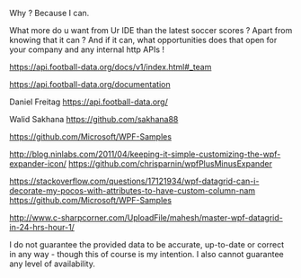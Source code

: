 

Why ? Because I can.

What more do u want from Ur IDE than the latest soccer scores ? Apart from knowing that it can ? And if it can, what opportunities does that open for your company and any internal http APIs  ! 


https://api.football-data.org/docs/v1/index.html#_team

https://api.football-data.org/documentation

Daniel Freitag https://api.football-data.org/

Walid Sakhana https://github.com/sakhana88

https://github.com/Microsoft/WPF-Samples








http://blog.ninlabs.com/2011/04/keeping-it-simple-customizing-the-wpf-expander-icon/
https://github.com/chrisparnin/wpfPlusMinusExpander







https://stackoverflow.com/questions/17121934/wpf-datagrid-can-i-decorate-my-pocos-with-attributes-to-have-custom-column-nam
https://github.com/Microsoft/WPF-Samples









http://www.c-sharpcorner.com/UploadFile/mahesh/master-wpf-datagrid-in-24-hrs-hour-1/




I do not guarantee the provided data to be accurate, up-to-date or correct in any way - though this of course is my intention. I also cannot guarantee any level of availability.